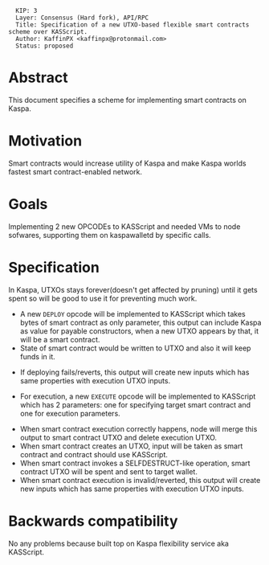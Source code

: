 ```
  KIP: 3
  Layer: Consensus (Hard fork), API/RPC
  Title: Specification of a new UTXO-based flexible smart contracts scheme over KASScript.
  Author: KaffinPX <kaffinpx@protonmail.com>
  Status: proposed
```

# Abstract

This document specifies a scheme for implementing smart contracts on Kaspa.

# Motivation

Smart contracts would increase utility of Kaspa and make Kaspa worlds fastest smart contract-enabled network.

# Goals

Implementing 2 new OPCODEs to KASScript and needed VMs to node sofwares, supporting them on kaspawalletd by specific calls.

# Specification

In Kaspa, UTXOs stays forever(doesn't get affected by pruning) until it gets spent so will be good to use it for preventing much work.

* A new ``DEPLOY`` opcode will be implemented to KASScript which takes bytes of smart contract as only parameter, this output can include Kaspa as value for payable constructors, when a new UTXO appears by that, it will be a smart contract.
* State of smart contract would be written to UTXO and also it will keep funds in it.
- If deploying fails/reverts, this output will create new inputs which has same properties with execution UTXO inputs.

* For execution, a new `EXECUTE` opcode will be implemented to KASScript which has 2 parameters: one for specifying target smart contract and one for execution parameters.
- When smart contract execution correctly happens, node will merge this output to smart contract UTXO and delete execution UTXO.
- When smart contract creates an UTXO, input will be taken as smart contract and contract should use KASScript.
- When smart contract invokes a SELFDESTRUCT-like operation, smart contract UTXO will be spent and sent to target wallet.
- When smart contract execution is invalid/reverted, this output will create new inputs which has same properties with execution UTXO inputs.

# Backwards compatibility
No any problems because built top on Kaspa flexibility service aka KASScript.
